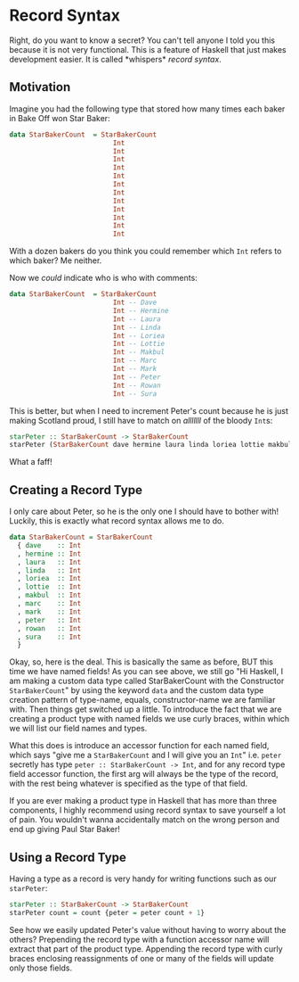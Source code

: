 # Record Syntax

Right, do you want to know a secret? You can't tell anyone I told you this because it is not very functional. This is a feature of Haskell that just makes development easier. It is called \*whispers\* *record syntax*.

## Motivation

Imagine you had the following type that stored how many times each baker in Bake Off won Star Baker:

```haskell
data StarBakerCount  = StarBakerCount
                          Int
                          Int
                          Int
                          Int
                          Int
                          Int
                          Int
                          Int
                          Int
                          Int
                          Int
                          Int
```

With a dozen bakers do you think you could remember which `Int` refers to which baker? Me neither.

Now we *could* indicate who is who with comments:

```haskell
data StarBakerCount  = StarBakerCount
                          Int -- Dave
                          Int -- Hermine
                          Int -- Laura
                          Int -- Linda
                          Int -- Loriea
                          Int -- Lottie
                          Int -- Makbul
                          Int -- Marc
                          Int -- Mark
                          Int -- Peter
                          Int -- Rowan
                          Int -- Sura
```

This is better, but when I need to increment Peter's count because he is just making Scotland proud, I still have to match on *alllllll* of the bloody `Int`s:

```haskell
starPeter :: StarBakerCount -> StarBakerCount
starPeter (StarBakerCount dave hermine laura linda loriea lottie makbul marc mark peter rowan sura) = (StarBakerCount dave hermine laura linda loriea lottie makbul marc mark (peter+1) rowan sura)
```

What a faff!

## Creating a Record Type

I only care about Peter, so he is the only one I should have to bother with! Luckily, this is exactly what record syntax allows me to do.

```haskell
data StarBakerCount = StarBakerCount
  { dave    :: Int
  , hermine :: Int
  , laura   :: Int
  , linda   :: Int
  , loriea  :: Int
  , lottie  :: Int
  , makbul  :: Int
  , marc    :: Int
  , mark    :: Int
  , peter   :: Int
  , rowan   :: Int
  , sura    :: Int
  }
```

Okay, so, here is the deal. This is basically the same as before, BUT this time we have named fields! As you can see above, we still go "Hi Haskell, I am making a custom data type called StarBakerCount with the Constructor `StarBakerCount`" by using the keyword `data` and the custom data type creation pattern of type-name, equals, constructor-name we are familiar with. Then things get switched up a little. To introduce the fact that we are creating a product type with named fields we use curly braces, within which we will list our field names and types.

What this does is introduce an accessor function for each named field, which says "give me a `StarBakerCount` and I will give you an `Int`" i.e. `peter` secretly has type `peter :: StarBakerCount -> Int`, and for any record type field accessor function, the first arg will always be the type of the record, with the rest being whatever is specified as the type of that field.

If you are ever making a product type in Haskell that has more than three components, I highly recommend using record syntax to save yourself a lot of pain. You wouldn't wanna accidentally match on the wrong person and end up giving Paul Star Baker!

## Using a Record Type

Having a type as a record is very handy for writing functions such as our `starPeter`:

```haskell
starPeter :: StarBakerCount -> StarBakerCount
starPeter count = count {peter = peter count + 1}
```

See how we easily updated Peter's value without having to worry about the others? Prepending the record type with a function accessor name will extract that part of the product type. Appending the record type with curly braces enclosing reassignments of one or many of the fields will update only those fields.